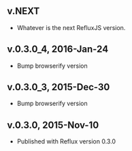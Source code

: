 ## v.NEXT

* Whatever is the next RefluxJS version.

## v.0.3.0_4, 2016-Jan-24

* Bump browserify version

## v.0.3.0_3, 2015-Dec-30

* Bump browserify version

## v.0.3.0, 2015-Nov-10

* Published with Reflux version 0.3.0
